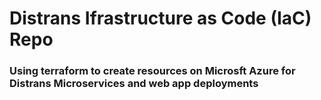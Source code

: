 # Distrans Ifrastructure as Code (IaC) Repo
### Using terraform to create resources on Microsft Azure for Distrans Microservices and web app deployments

